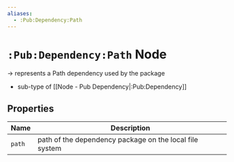 ```yaml
---
aliases:
  - :Pub:Dependency:Path
---
```


# `:Pub:Dependency:Path` Node

-> represents a Path dependency used by the package

- sub-type of [[Node - Pub Dependency|:Pub:Dependency]]
## Properties

| Name   | Description                                             |
|--------|---------------------------------------------------------|
| `path` | path of the dependency package on the local file system |


